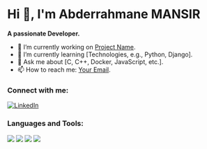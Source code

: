 # Hi 👋, I'm Abderrahmane MANSIR

**A passionate Developer.**

- 🔭 I’m currently working on [Project Name](link-to-project).
- 🌱 I’m currently learning [Technologies, e.g., Python, Django].
- 💬 Ask me about [C, C++, Docker, JavaScript, etc.].
- 📫 How to reach me: [Your Email](mailto:mansir.0.abderrahmane@gmail.com).

### Connect with me:
[![LinkedIn](https://img.shields.io/badge/-LinkedIn-white?style=social&logo=linkedin)](https://linkedin.com/in/yourprofile)



### Languages and Tools:
<p align="left">
<img src="https://img.shields.io/badge/-C++-00599C?style=flat-square&logo=c&logoColor=white" />
<img src="https://img.shields.io/badge/-Python-3776AB?style=flat-square&logo=python&logoColor=white" />
<img src="https://img.shields.io/badge/-Django-092E20?style=flat-square&logo=html&logoColor=white" />
<img src="https://img.shields.io/badge/-Docker-2496ED?style=flat-square&logo=css&logoColor=white" />
<!-- Add more icons as needed -->
</p>





<!--
**MANSIR-Abderrahmane/MANSIR-Abderrahmane** is a ✨ _special_ ✨ repository because its `README.md` (this file) appears on your GitHub profile.

Here are some ideas to get you started:

- 🔭 I’m currently working on ...
- 🌱 I’m currently learning ...
- 👯 I’m looking to collaborate on ...
- 🤔 I’m looking for help with ...
- 💬 Ask me about ...
- 📫 How to reach me: ...
- 😄 Pronouns: ...
- ⚡ Fun fact: ...
-->
